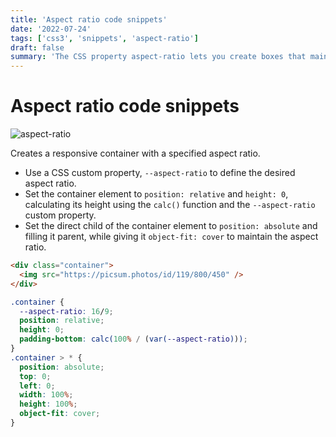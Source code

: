 ```yaml
---
title: 'Aspect ratio code snippets'
date: '2022-07-24'
tags: ['css3', 'snippets', 'aspect-ratio']
draft: false
summary: 'The CSS property aspect-ratio lets you create boxes that maintain proportional dimensions where the height and width of a box are calculated automatically as a ratio. It’s a little math-y, but the idea is that you can divide one value by another on this property and the calculated value ensures a box stays in that proportion.'
---
```


# Aspect ratio code snippets

![aspect-ratio](/static/images/posts/aspect-ratio.jpg)

Creates a responsive container with a specified aspect ratio.

- Use a CSS custom property, `--aspect-ratio` to define the desired aspect ratio.
- Set the container element to `position: relative` and `height: 0`, calculating its height using the `calc()` function and the `--aspect-ratio` custom property.
- Set the direct child of the container element to `position: absolute` and filling it parent, while giving it `object-fit: cover` to maintain the aspect ratio.

```html
<div class="container">
  <img src="https://picsum.photos/id/119/800/450" />
</div>
```

```css
.container {
  --aspect-ratio: 16/9;
  position: relative;
  height: 0;
  padding-bottom: calc(100% / (var(--aspect-ratio)));
}
.container > * {
  position: absolute;
  top: 0;
  left: 0;
  width: 100%;
  height: 100%;
  object-fit: cover;
}
```
